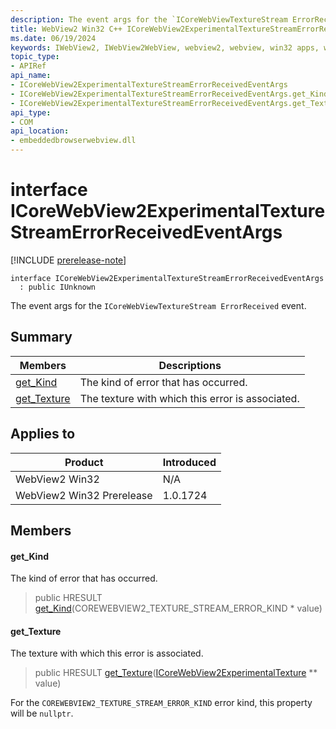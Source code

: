 ```yaml
---
description: The event args for the `ICoreWebViewTextureStream ErrorReceived` event.
title: WebView2 Win32 C++ ICoreWebView2ExperimentalTextureStreamErrorReceivedEventArgs
ms.date: 06/19/2024
keywords: IWebView2, IWebView2WebView, webview2, webview, win32 apps, win32, edge, ICoreWebView2, ICoreWebView2Controller, browser control, edge html, ICoreWebView2ExperimentalTextureStreamErrorReceivedEventArgs
topic_type: 
- APIRef
api_name:
- ICoreWebView2ExperimentalTextureStreamErrorReceivedEventArgs
- ICoreWebView2ExperimentalTextureStreamErrorReceivedEventArgs.get_Kind
- ICoreWebView2ExperimentalTextureStreamErrorReceivedEventArgs.get_Texture
api_type:
- COM
api_location:
- embeddedbrowserwebview.dll
---
```


# interface ICoreWebView2ExperimentalTextureStreamErrorReceivedEventArgs

[!INCLUDE [prerelease-note](../includes/prerelease-note.md)]

```
interface ICoreWebView2ExperimentalTextureStreamErrorReceivedEventArgs
  : public IUnknown
```

The event args for the `ICoreWebViewTextureStream ErrorReceived` event.

## Summary

 Members                        | Descriptions
--------------------------------|---------------------------------------------
[get_Kind](#get_kind) | The kind of error that has occurred.
[get_Texture](#get_texture) | The texture with which this error is associated.

## Applies to

Product                         | Introduced
--------------------------------|---------------------------------------------
WebView2 Win32            |    N/A
WebView2 Win32 Prerelease |    1.0.1724

## Members

#### get_Kind

The kind of error that has occurred.

> public HRESULT [get_Kind](#get_kind)(COREWEBVIEW2_TEXTURE_STREAM_ERROR_KIND * value)

#### get_Texture

The texture with which this error is associated.

> public HRESULT [get_Texture](#get_texture)([ICoreWebView2ExperimentalTexture](icorewebview2experimentaltexture.md#icorewebview2experimentaltexture) ** value)

For the `COREWEBVIEW2_TEXTURE_STREAM_ERROR_KIND` error kind, this property will be `nullptr`.

